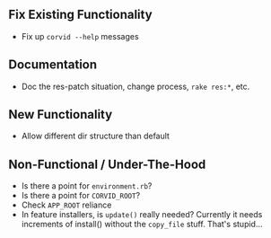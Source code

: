 Fix Existing Functionality
--------------------------
* Fix up `corvid --help` messages

Documentation
-------------
* Doc the res-patch situation, change process, `rake res:*`, etc.

New Functionality
-----------------
* Allow different dir structure than default

Non-Functional / Under-The-Hood
-------------------------------
* Is there a point for `environment.rb`?
* Is there a point for `CORVID_ROOT`?
* Check `APP_ROOT` reliance
* In feature installers, is `update()` really needed? Currently it needs increments of install() without the `copy_file` stuff. That's stupid...
